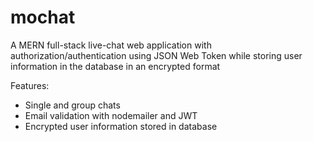 # mochat

A MERN full-stack live-chat web application with authorization/authentication using JSON Web Token while storing user information in the database in an encrypted format

Features:
- Single and group chats
- Email validation with nodemailer and JWT
- Encrypted user information stored in database
